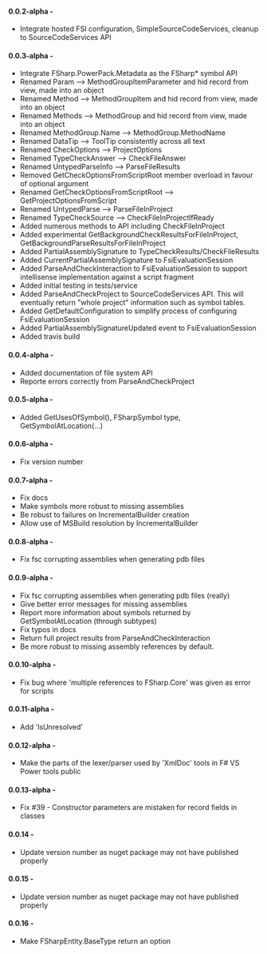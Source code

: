 #### 0.0.2-alpha - 
* Integrate hosted FSI configuration, SimpleSourceCodeServices, cleanup to SourceCodeServices API

#### 0.0.3-alpha - 
* Integrate FSharp.PowerPack.Metadata as the FSharp* symbol API
* Renamed Param --> MethodGroupItemParameter and hid record from view, made into an object
* Renamed Method --> MethodGroupItem and hid record from view, made into an object
* Renamed Methods --> MethodGroup and hid record from view, made into an object
* Renamed MethodGroup.Name --> MethodGroup.MethodName
* Renamed DataTip --> ToolTip consistently across all text
* Renamed CheckOptions --> ProjectOptions
* Renamed TypeCheckAnswer --> CheckFileAnswer
* Renamed UntypedParseInfo --> ParseFileResults
* Removed GetCheckOptionsFromScriptRoot member overload in favour of optional argument
* Renamed GetCheckOptionsFromScriptRoot --> GetProjectOptionsFromScript
* Renamed UntypedParse --> ParseFileInProject
* Renamed TypeCheckSource --> CheckFileInProjectIfReady
* Added numerous methods to API including CheckFileInProject
* Added experimental GetBackgroundCheckResultsForFileInProject, GetBackgroundParseResultsForFileInProject
* Added PartialAssemblySignature to TypeCheckResults/CheckFileResults
* Added CurrentPartialAssemblySignature to FsiEvaluationSession 
* Added ParseAndCheckInteraction to FsiEvaluationSession to support intellisense implementation against a script fragment 
* Added initial testing in tests/service
* Added ParseAndCheckProject to SourceCodeServices API. This will eventually return "whole project" information such as symbol tables.
* Added GetDefaultConfiguration to simplify process of configuring FsiEvaluationSession
* Added PartialAssemblySignatureUpdated event to FsiEvaluationSession
* Added travis build

#### 0.0.4-alpha - 
* Added documentation of file system API
* Reporte errors correctly from ParseAndCheckProject


#### 0.0.5-alpha - 
* Added GetUsesOfSymbol(), FSharpSymbol type, GetSymbolAtLocation(...)

#### 0.0.6-alpha - 
* Fix version number

#### 0.0.7-alpha - 
* Fix docs
* Make symbols more robust to missing assemblies
* Be robust to failures on IncrementalBuilder creation
* Allow use of MSBuild resolution by IncrementalBuilder

#### 0.0.8-alpha - 
* Fix fsc corrupting assemblies when generating pdb files

#### 0.0.9-alpha - 
* Fix fsc corrupting assemblies when generating pdb files (really)
* Give better error messages for missing assemblies
* Report more information about symbols returned by GetSymbolAtLocation (through subtypes)
* Fix typos in docs
* Return full project results from ParseAndCheckInteraction 
* Be more robust to missing assembly references by default.

#### 0.0.10-alpha - 
* Fix bug where 'multiple references to FSharp.Core' was given as error for scripts

#### 0.0.11-alpha - 
* Add 'IsUnresolved' 

#### 0.0.12-alpha - 
* Make the parts of the lexer/parser used by 'XmlDoc' tools in F# VS Power tools public

#### 0.0.13-alpha - 
* Fix #39 - Constructor parameters are mistaken for record fields in classes

#### 0.0.14 - 
* Update version number as nuget package may not have published properly

#### 0.0.15 - 
* Update version number as nuget package may not have published properly

#### 0.0.16 - 
* Make FSharpEntity.BaseType return an option
